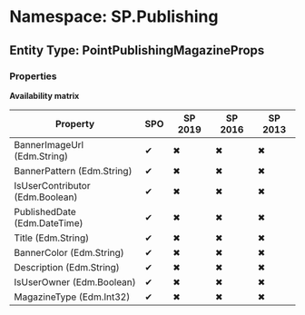 # Namespace: SP.Publishing
## Entity Type: PointPublishingMagazineProps

### Properties

**Availability matrix**

Property | SPO | SP 2019 | SP 2016 | SP 2013
----------|-----|---------|---------|--------
BannerImageUrl (Edm.String) | ✔ | ✖ | ✖ | ✖
BannerPattern (Edm.String) | ✔ | ✖ | ✖ | ✖
IsUserContributor (Edm.Boolean) | ✔ | ✖ | ✖ | ✖
PublishedDate (Edm.DateTime) | ✔ | ✖ | ✖ | ✖
Title (Edm.String) | ✔ | ✖ | ✖ | ✖
BannerColor (Edm.String) | ✔ | ✖ | ✖ | ✖
Description (Edm.String) | ✔ | ✖ | ✖ | ✖
IsUserOwner (Edm.Boolean) | ✔ | ✖ | ✖ | ✖
MagazineType (Edm.Int32) | ✔ | ✖ | ✖ | ✖

